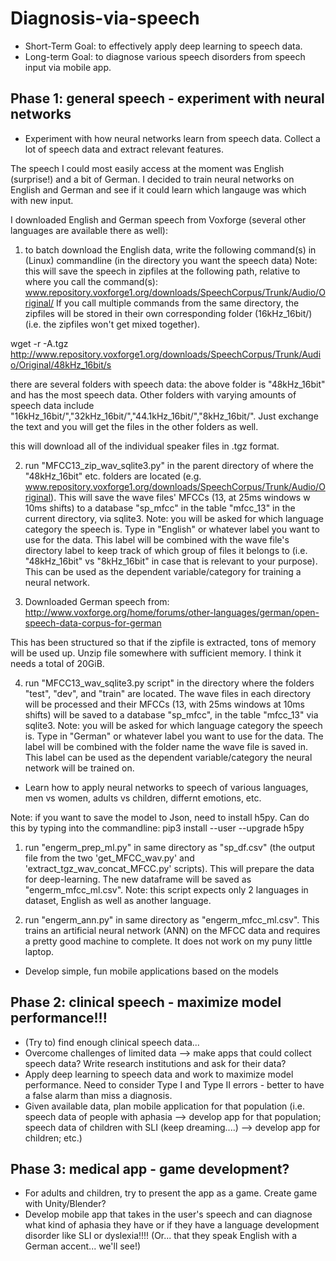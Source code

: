 # Diagnosis-via-speech
* Short-Term Goal: to effectively apply deep learning to speech data. 
* Long-term Goal: to diagnose various speech disorders from speech input via mobile app.  


## Phase 1: general speech - experiment with neural networks
* Experiment with how neural networks learn from speech data. Collect a lot of speech data and extract relevant features.

The speech I could most easily access at the moment was English (surprise!) and a bit of German. I decided to train neural networks on English and German and see if it could learn which langauge was which with new input.

I downloaded English and German speech from Voxforge (several other languages are available there as well): 

1) to batch download the English data, write the following command(s) in (Linux) commandline (in the directory you want the speech data) Note: this will save the speech in zipfiles at the following path, relative to where you call the command(s): www.repository.voxforge1.org/downloads/SpeechCorpus/Trunk/Audio/Original/  If you call multiple commands from the same directory, the zipfiles will be stored in their own corresponding folder (16kHz_16bit/) (i.e. the zipfiles won't get mixed together).

wget -r -A.tgz http://www.repository.voxforge1.org/downloads/SpeechCorpus/Trunk/Audio/Original/48kHz_16bit/s

there are several folders with speech data: the above folder is "48kHz_16bit" and has the most speech data. Other folders with varying amounts of speech data include "16kHz_16bit/","32kHz_16bit/","44.1kHz_16bit/","8kHz_16bit/". Just exchange the text and you will get the files in the other folders as well.

this will download all of the individual speaker files in .tgz format. 

2) run "MFCC13_zip_wav_sqlite3.py" in the parent directory of where the "48kHz_16bit" etc. folders are located (e.g. www.repository.voxforge1.org/downloads/SpeechCorpus/Trunk/Audio/Original). This will save the wave files' MFCCs (13, at 25ms windows w 10ms shifts) to a database "sp_mfcc" in the table "mfcc_13" in the current directory, via sqlite3. Note: you will be asked for which language category the speech is. Type in "English" or whatever label you want to use for the data. This label will be combined with the wave file's directory label to keep track of which group of files it belongs to (i.e. "48kHz_16bit" vs  "8kHz_16bit" in case that is relevant to your purpose). This can be used as the dependent variable/category for training a neural network.

3) Downloaded German speech from: http://www.voxforge.org/home/forums/other-languages/german/open-speech-data-corpus-for-german

This has been structured so that if the zipfile is extracted, tons of memory will be used up. Unzip file somewhere with sufficient memory. I think it needs a total of 20GiB. 

4) run "MFCC13_wav_sqlite3.py script" in the directory where the folders "test", "dev", and "train" are located. The wave files in each directory will be processed and their MFCCs (13, with 25ms windows at 10ms shifts) will be saved to a database "sp_mfcc", in the table "mfcc_13" via sqlite3. Note: you will be asked for which language category the speech is. Type in "German" or whatever label you want to use for the data. The label will be combined with the folder name the wave file is saved in. This label can be used as the dependent variable/category the neural network will be trained on.

* Learn how to apply neural networks to speech of various languages, men vs women, adults vs children, differnt emotions, etc. 

Note: if you want to save the model to Json, need to install h5py. Can do this by typing into the commandline:
pip3 install --user --upgrade h5py

1) run "engerm_prep_ml.py" in same directory as "sp_df.csv" (the output file from the two 'get_MFCC_wav.py' and 'extract_tgz_wav_concat_MFCC.py' scripts). This will prepare the data for deep-learning. The new dataframe will be saved as "engerm_mfcc_ml.csv". Note: this script expects only 2 languages in dataset, English as well as another language. 

2) run "engerm_ann.py" in same directory as "engerm_mfcc_ml.csv". This trains an artificial neural network (ANN) on the MFCC data and requires a pretty good machine to complete. It does not work on my puny little laptop. 

* Develop simple, fun mobile applications based on the models

## Phase 2: clinical speech - maximize model performance!!!
* (Try to) find enough clinical speech data... 
* Overcome challenges of limited data --> make apps that could collect speech data? Write research institutions and ask for their data?
* Apply deep learning to speech data and work to maximize model performance. Need to consider Type I and Type II errors - better to have a false alarm than miss a diagnosis.
* Given available data, plan mobile application for that population (i.e. speech data of people with aphasia --> develop app for that population; speech data of children with SLI (keep dreaming....) --> develop app for children; etc.) 

## Phase 3: medical app - game development?
* For adults and children, try to present the app as a game. Create game with Unity/Blender? 
* Develop mobile app that takes in the user's speech and can diagnose what kind of aphasia they have or if they have a language development disorder like SLI or dyslexia!!!! (Or... that they speak English with a German accent... we'll see!)
